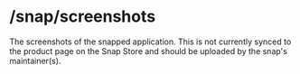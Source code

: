 # /snap/screenshots
The screenshots of the snapped application.  This is not currently synced to the product page on the Snap Store and should be uploaded by the snap's maintainer(s).
